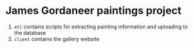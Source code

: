 # James Gordaneer paintings project

1. `etl` contains scripts for extracting painting information and uploading to the database
1. `client` contains the gallery website